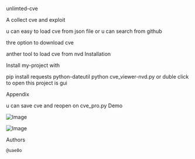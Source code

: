 unlimted-cve

A collect cve and exploit

u can easy to load cve from json file or u can search from github

thre option to download cve

anther tool to load cve from nvd
Installation

Install my-project with

  pip install requests python-dateutil
  python cve_viewer-nvd.py
  or duble click to open 
  this project is gui 

Appendix

u can save cve and reopen on cve_pro.py
Demo

![Image](https://github.com/user-attachments/assets/69595b97-1bce-4eba-88db-927d03fa3264)

![Image](https://github.com/user-attachments/assets/4e03517e-202a-4478-9ce1-08048fe6b951)


Authors

    @uae0o
